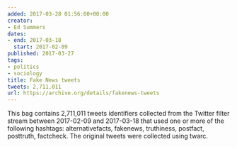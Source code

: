 ```yaml
---
added: 2017-03-28 01:56:00+00:00
creator:
- Ed Summers
dates:
- end: 2017-03-18
  start: 2017-02-09
published: 2017-03-27
tags:
- politics
- sociology
title: Fake News tweets
tweets: 2,711,011
url: https://archive.org/details/fakenews-tweets
---
```


This bag contains 2,711,011 tweets identifiers collected from the Twitter filter stream between 2017-02-09 and 2017-03-18 that used one or more of the following hashtags: alternativefacts, fakenews, truthiness, postfact, posttruth, factcheck.  The original tweets were collected using twarc.
